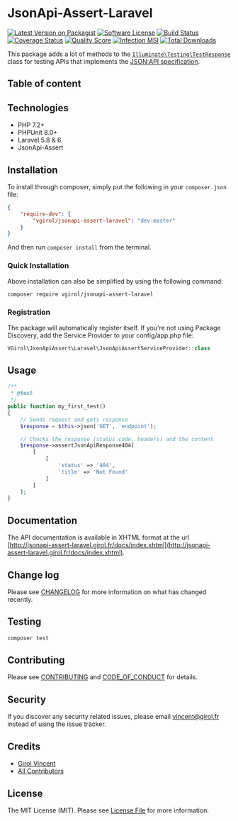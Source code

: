 # JsonApi-Assert-Laravel

[![Latest Version on Packagist][ico-version]][link-packagist]
[![Software License][ico-license]](LICENSE.md)
[![Build Status][ico-travis]][link-travis]
[![Coverage Status][ico-scrutinizer]][link-scrutinizer]
[![Quality Score][ico-code-quality]][link-code-quality]
[![Infection MSI][ico-mutation]][link-mutation]
[![Total Downloads][ico-downloads]][link-downloads]

This package adds a lot of methods to the [`Illuminate\Testing\TestResponse`](https://laravel.com/api/5.8/Illuminate/Foundation/Testing/TestResponse.html) class for testing APIs that implements the [JSON:API specification](https://jsonapi.org/).

## Table of content

## Technologies

- PHP 7.2+
- PHPUnit 8.0+
- Laravel 5.8 & 6
- JsonApi-Assert

## Installation

To install through composer, simply put the following in your `composer.json` file:

```json
{
    "require-dev": {
        "vgirol/jsonapi-assert-laravel": "dev-master"
    }
}
```

And then run `composer install` from the terminal.

### Quick Installation

Above installation can also be simplified by using the following command:

```sh
composer require vgirol/jsonapi-assert-laravel
```

### Registration

The package will automatically register itself.
If you're not using Package Discovery, add the Service Provider to your config/app.php file:

```php
VGirol\JsonApiAssert\Laravel\JsonApiAssertServiceProvider::class
```

## Usage

```php
/**
 * @test
 */
public function my_first_test()
{
    // Sends request and gets response
    $response = $this->json('GET', 'endpoint');

    // Checks the response (status code, headers) and the content
    $response->assertJsonApiResponse404(
        [
            [
                'status' => '404',
                'title' => 'Not Found'
            ]
        ]
    );
}
```

## Documentation

The API documentation is available in XHTML format at the url [http://jsonapi-assert-laravel.girol.fr/docs/index.xhtml](http://jsonapi-assert-laravel.girol.fr/docs/index.xhtml).

## Change log

Please see [CHANGELOG](CHANGELOG.md) for more information on what has changed recently.

## Testing

``` bash
composer test
```

## Contributing

Please see [CONTRIBUTING](CONTRIBUTING.md) and [CODE_OF_CONDUCT](CODE_OF_CONDUCT.md) for details.

## Security

If you discover any security related issues, please email [vincent@girol.fr](mailto:vincent@girol.fr) instead of using the issue tracker.

## Credits

- [Girol Vincent][link-author]
- [All Contributors][link-contributors]

## License

The MIT License (MIT). Please see [License File](LICENSE.md) for more information.

[ico-version]: https://img.shields.io/packagist/v/VGirol/JsonApi-Assert-Laravel.svg?style=flat-square
[ico-license]: https://img.shields.io/badge/license-MIT-brightgreen.svg?style=flat-square
[ico-travis]: https://img.shields.io/travis/VGirol/JsonApi-Assert-Laravel/master.svg?style=flat-square
[ico-scrutinizer]: https://img.shields.io/scrutinizer/coverage/g/VGirol/JsonApi-Assert-Laravel.svg?style=flat-square
[ico-code-quality]: https://img.shields.io/scrutinizer/g/VGirol/JsonApi-Assert-Laravel.svg?style=flat-square
[ico-mutation]: https://img.shields.io/endpoint?style=flat-square&url=https%3A%2F%2Fbadge-api.stryker-mutator.io%2Fgithub.com%2FVGirol%2FJsonApi-Assert-Laravel%2Fmaster
[ico-downloads]: https://img.shields.io/packagist/dt/VGirol/JsonApi-Assert-Laravel.svg?style=flat-square

[link-packagist]: https://packagist.org/packages/VGirol/JsonApi-Assert-Laravel
[link-travis]: https://travis-ci.org/VGirol/JsonApi-Assert-Laravel
[link-scrutinizer]: https://scrutinizer-ci.com/g/VGirol/JsonApi-Assert-Laravel/code-structure
[link-code-quality]: https://scrutinizer-ci.com/g/VGirol/JsonApi-Assert-Laravel
[link-downloads]: https://packagist.org/packages/VGirol/JsonApi-Assert-Laravel
[link-author]: https://github.com/VGirol
[link-mutation]: https://dashboard.stryker-mutator.io/reports/github.com/VGirol/JsonApi-Assert-Laravel/master
[link-contributors]: ../../contributors
